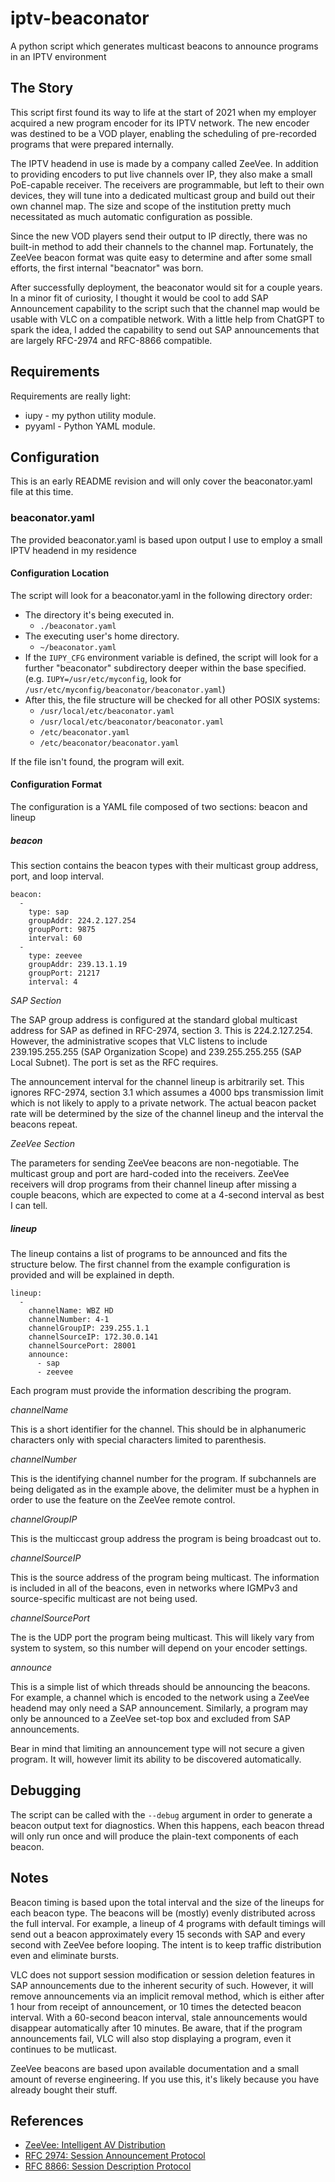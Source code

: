 # iptv-beaconator
A python script which generates multicast beacons to announce programs in an IPTV environment

## The Story

This script first found its way to life at the start of 2021 when my employer acquired a new program encoder for its IPTV network.  The new encoder was destined to be a VOD player, enabling the scheduling of pre-recorded programs that were prepared internally.

The IPTV headend in use is made by a company called ZeeVee.  In addition to providing encoders to put live channels over IP, they also make a small PoE-capable receiver.  The receivers are programmable, but left to their own devices, they will tune into a dedicated multicast group and build out their own channel map.  The size and scope of the institution pretty much necessitated as much automatic configuration as possible.

Since the new VOD players send their output to IP directly, there was no built-in method to add their channels to the channel map.  Fortunately, the ZeeVee beacon format was quite easy to determine and after some small efforts, the first internal "beacnator" was born.

After successfully deployment, the beaconator would sit for a couple years.  In a minor fit of curiosity, I thought it would be cool to add SAP Announcement capability to the script such that the channel map would be usable with VLC on a compatible network.  With a little help from ChatGPT to spark the idea, I added the capability to send out SAP announcements that are largely RFC-2974 and RFC-8866 compatible.

## Requirements

Requirements are really light:
* iupy - my python utility module.
* pyyaml - Python YAML module.

## Configuration

This is an early README revision and will only cover the beaconator.yaml file at this time.

### beaconator.yaml

The provided beaconator.yaml is based upon output I use to employ a small IPTV headend in my residence 

#### Configuration Location

The script will look for a beaconator.yaml in the following directory order:
* The directory it's being executed in.
  * `./beaconator.yaml`
* The executing user's home directory.
  * `~/beaconator.yaml`
* If the `IUPY_CFG` environment variable is defined, the script will look for a further "beaconator" subdirectory deeper within the base specified.  (e.g. `IUPY=/usr/etc/myconfig`, look for `/usr/etc/myconfig/beaconator/beaconator.yaml`)
* After this, the file structure will be checked for all other POSIX systems:
  * `/usr/local/etc/beaconator.yaml`
  * `/usr/local/etc/beaconator/beaconator.yaml`
  * `/etc/beaconator.yaml`
  * `/etc/beaconator/beaconator.yaml`

If the file isn't found, the program will exit.

#### Configuration Format

The configuration is a YAML file composed of two sections: beacon and lineup

##### beacon

This section contains the beacon types with their multicast group address, port, and loop interval.

```
beacon:
  -
    type: sap
    groupAddr: 224.2.127.254
    groupPort: 9875
    interval: 60
  -
    type: zeevee
    groupAddr: 239.13.1.19
    groupPort: 21217
    interval: 4
```

_SAP Section_

The SAP group address is configured at the standard global multicast address for SAP as defined in RFC-2974, section 3.  This is 224.2.127.254.  However, the administrative scopes that VLC listens to include 239.195.255.255 (SAP Organization Scope) and 239.255.255.255 (SAP Local Subnet).  The port is set as the RFC requires.

The announcement interval for the channel lineup is arbitrarily set.  This ignores RFC-2974, section 3.1 which assumes a 4000 bps transmission limit which is not likely to apply to a private network.  The actual beacon packet rate will be determined by the size of the channel lineup and the interval the beacons repeat.

_ZeeVee Section_

The parameters for sending ZeeVee beacons are non-negotiable.  The multicast group and port are hard-coded into the receivers.  ZeeVee receivers will drop programs from their channel lineup after missing a couple beacons, which are expected to come at a 4-second interval as best I can tell.

##### lineup

The lineup contains a list of programs to be announced and fits the structure below.  The first channel from the example configuration is provided and will be explained in depth.

```
lineup:
  -
    channelName: WBZ HD
    channelNumber: 4-1
    channelGroupIP: 239.255.1.1
    channelSourceIP: 172.30.0.141
    channelSourcePort: 28001
    announce:
      - sap
      - zeevee
```

Each program must provide the information describing the program.

_channelName_

This is a short identifier for the channel.  This should be in alphanumeric characters only with special characters limited to parenthesis.

_channelNumber_

This is the identifying channel number for the program.  If subchannels are being deligated as in the example above, the delimiter must be a hyphen in order to use the feature on the ZeeVee remote control.

_channelGroupIP_

This is the multiccast group address the program is being broadcast out to.

_channelSourceIP_

This is the source address of the program being multicast.  The information is included in all of the beacons, even in networks where IGMPv3 and source-specific multicast are not being used.

_channelSourcePort_

The is the UDP port the program being multicast.  This will likely vary from system to system, so this number will depend on your encoder settings.

_announce_

This is a simple list of which threads should be announcing the beacons.  For example, a channel which is encoded to the network using a ZeeVee headend may only need a SAP announcement.  Similarly, a program may only be announced to a ZeeVee set-top box and excluded from SAP announcements.

Bear in mind that limiting an announcement type will not secure a given program.  It will, however limit its ability to be discovered automatically.

## Debugging

The script can be called with the `--debug` argument in order to generate a beacon output text for diagnostics.  When this happens, each beacon thread will only run once and will produce the plain-text components of each beacon.

## Notes

Beacon timing is based upon the total interval and the size of the lineups for each beacon type.  The beacons will be (mostly) evenly distributed across the full interval.  For example, a lineup of 4 programs with default timings will send out a beacon approximately every 15 seconds with SAP and every second with ZeeVee before looping.  The intent is to keep traffic distribution even and eliminate bursts.

VLC does not support session modification or session deletion features in SAP announcements due to the inherent security of such.  However, it will remove announcements via an implicit removal method, which is either after 1 hour from receipt of announcement, or 10 times the detected beacon interval.  With a 60-second beacon interval, stale announcements would disappear automatically after 10 minutes.  Be aware, that if the program announcements fail, VLC will also stop displaying a program, even it continues to be mutlicast.

ZeeVee beacons are based upon available documentation and a small amount of reverse engineering.  If you use this, it's likely because you have already bought their stuff.

## References

* [ZeeVee: Intelligent AV Distribution](https://www.zeevee.com/)
* [RFC 2974: Session Announcement Protocol](https://www.rfc-editor.org/rfc/rfc2974)
* [RFC 8866: Session Description Protocol](https://www.rfc-editor.org/rfc/rfc8866)
